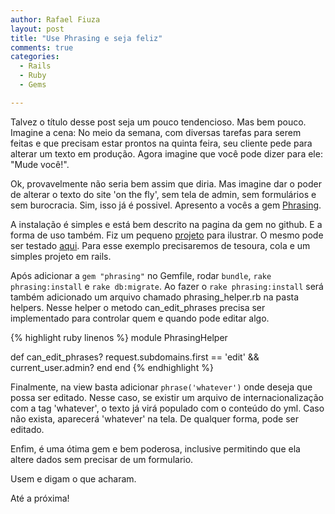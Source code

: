 ```yaml
---
author: Rafael Fiuza
layout: post
title: "Use Phrasing e seja feliz"
comments: true
categories:
  - Rails
  - Ruby
  - Gems

---
```


Talvez o título desse post seja um pouco tendencioso. Mas bem pouco.
Imagine a cena: No meio da semana, com diversas tarefas para serem feitas e que precisam estar prontos na quinta feira, seu cliente pede para alterar um texto em produção. Agora imagine que você pode dizer para ele: "Mude você!".

<!--more-->

Ok, provavelmente não seria bem assim que diria. Mas imagine dar o poder de alterar o texto do site 'on the fly', sem tela de admin, sem formulários e sem burocracia.
Sim, isso já é possivel. Apresento a vocês a gem [Phrasing](https://github.com/infinum/phrasing).


A instalação é simples e está bem descrito na pagina da gem no github. E a forma de uso também. Fiz um pequeno [projeto](https://github.com/guiloyins/test-phrasing) para ilustrar. O mesmo pode ser testado [aqui](http://phrasing-test.herokuapp.com).
Para esse exemplo precisaremos de tesoura, cola e um simples projeto em rails.

Após adicionar a `gem "phrasing"` no Gemfile, rodar `bundle`, `rake phrasing:install` e `rake db:migrate`. Ao fazer o `rake phrasing:install` será também adicionado um arquivo chamado phrasing_helper.rb na pasta helpers. Nesse helper o metodo can_edit_phrases precisa ser implementado para controlar quem e quando pode editar algo.

{% highlight ruby linenos %}
module PhrasingHelper

  def can_edit_phrases?
    request.subdomains.first == 'edit' && current_user.admin?
  end
end
{% endhighlight %}

Finalmente, na view basta adicionar `phrase('whatever')` onde deseja que possa ser editado. Nesse caso, se existir um arquivo de internacionalização com a tag 'whatever', o texto já virá populado com o conteúdo do yml. Caso não exista, aparecerá 'whatever' na tela. De qualquer forma, pode ser editado.

Enfim, é uma ótima gem e bem poderosa, inclusive permitindo que ela altere dados sem precisar de um formulario.

Usem e digam o que acharam.

Até a próxima!


